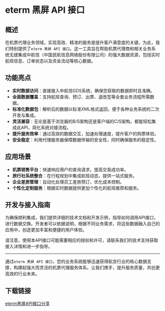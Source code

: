 # eterm 黑屏 API 接口

## 概述

在机票代理业务领域，实现高效、精准的服务是提升客户满意度的关键。为此，我们特别提供了`eterm 黑屏 API 接口`。这一工具旨在帮助机票代理商和相关业务系统无缝集成中航信（中国民航信息网络股份有限公司）的强大数据资源，包括实时航班信息、订单状态以及资金流动等核心数据。

## 功能亮点

- **实时数据访问**：直接接入中航信GDS系统，确保您获取的数据即时且准确。
- **全面数据覆盖**：支持航班查询、预订、出票、退改签等全套业务流程所需数据。
- **标准化数据包**：解析后的数据以标准XML格式返回，便于各种业务系统的二次开发与集成。
- **灵活兼容**：无论是基于浏览器的B/S架构还是客户端的C/S架构，都能轻松集成此API，简化系统对接流程。
- **提升服务效率**：通过高效的数据交互，加速处理速度，提升客户的购票体验。
- **安全稳定**：利用代理服务器保障数据传输的安全性，同时确保服务的稳定性。

## 应用场景

- **机票销售平台**：快速响应用户的查询请求，提高交易成功率。
- **旅行社系统整合**：在行程规划中集成航班动态，提供一站式服务。
- **企业差旅管理**：自动化处理员工差旅预订，优化成本控制。
- **个性化定制服务**：根据实时数据提供更加个性化的航班推荐和服务。

## 开发与接入指南

为确保顺利集成，我们提供详细的技术文档和开发示例，指导如何调用API接口，进行数据交换。开发者可以依据说明，根据不同业务需求，将这些数据融入自己的应用中，创造更加丰富和便捷的用户体验。

请注意，使用本API接口可能需要相应的授权和许可，请联系我们的技术支持获取接入详情和进一步指导。

---

通过`eterm 黑屏 API 接口`，您的业务系统能够迅速获得航空行业的核心数据支撑，构建起强大而灵活的机票代理服务体系。让我们携手，提升服务质量，共创更高效的行业未来。

## 下载链接

[eterm黑屏API接口分享](https://pan.quark.cn/s/bb81d49c689a)